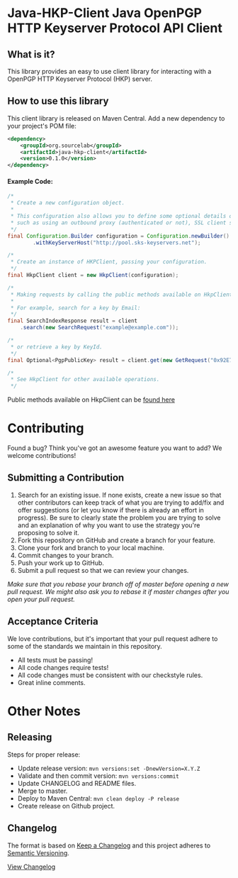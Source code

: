 # Java-HKP-Client Java OpenPGP HTTP Keyserver Protocol API Client

## What is it?

This library provides an easy to use client library for interacting with a OpenPGP HTTP Keyserver Protocol (HKP) server.

## How to use this library

This client library is released on Maven Central.  Add a new dependency to your project's POM file:

```xml
<dependency>
    <groupId>org.sourcelab</groupId>
    <artifactId>java-hkp-client</artifactId>
    <version>0.1.0</version>
</dependency>
```


#### Example Code:
```java
/*
 * Create a new configuration object.
 *
 * This configuration also allows you to define some optional details on your connection,
 * such as using an outbound proxy (authenticated or not), SSL client settings, etc..
 */
final Configuration.Builder configuration = Configuration.newBuilder()
        .withKeyServerHost("http://pool.sks-keyservers.net");

/*
 * Create an instance of HKPClient, passing your configuration.
 */
final HkpClient client = new HkpClient(configuration);

/*
 * Making requests by calling the public methods available on HkpClient.
 * 
 * For example, search for a key by Email:
 */
final SearchIndexResponse result = client
    .search(new SearchRequest("example@example.com"));

/*
 * or retrieve a key by KeyId.
 */
final Optional<PgpPublicKey> result = client.get(new GetRequest("0x92E73960FC59970DFB12F0146D712A2D27F74CE9"));

/*
 * See HkpClient for other available operations.
 */
```

Public methods available on HkpClient can be [found here](src/main/java/org/sourcelab/hkp/HkpClient.java#L62)

# Contributing

Found a bug? Think you've got an awesome feature you want to add? We welcome contributions!

## Submitting a Contribution

1. Search for an existing issue. If none exists, create a new issue so that other contributors can keep track of what you are trying to add/fix and offer suggestions (or let you know if there is already an effort in progress).  Be sure to clearly state the problem you are trying to solve and an explanation of why you want to use the strategy you're proposing to solve it.
1. Fork this repository on GitHub and create a branch for your feature.
1. Clone your fork and branch to your local machine.
1. Commit changes to your branch.
1. Push your work up to GitHub.
1. Submit a pull request so that we can review your changes.

*Make sure that you rebase your branch off of master before opening a new pull request. We might also ask you to rebase it if master changes after you open your pull request.*

## Acceptance Criteria

We love contributions, but it's important that your pull request adhere to some of the standards we maintain in this repository.

- All tests must be passing!
- All code changes require tests!
- All code changes must be consistent with our checkstyle rules.
- Great inline comments.

# Other Notes


## Releasing

Steps for proper release:
- Update release version: `mvn versions:set -DnewVersion=X.Y.Z`
- Validate and then commit version: `mvn versions:commit`
- Update CHANGELOG and README files.
- Merge to master.
- Deploy to Maven Central: `mvn clean deploy -P release`
- Create release on Github project.


## Changelog

The format is based on [Keep a Changelog](http://keepachangelog.com/)
and this project adheres to [Semantic Versioning](http://semver.org/).

[View Changelog](CHANGELOG.md)



